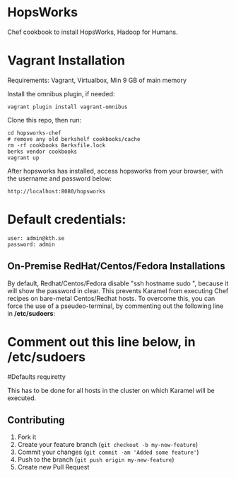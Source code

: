 HopsWorks
==================

Chef cookbook to install HopsWorks, Hadoop for Humans.


Vagrant Installation
==================

Requirements: Vagrant, Virtualbox, Min 9 GB of main memory

Install the omnibus plugin, if needed:
````
vagrant plugin install vagrant-omnibus
````


Clone this repo, then run:
````
cd hopsworks-chef
# remove any old berkshelf cookbooks/cache
rm -rf cookbooks Berksfile.lock
berks vendor cookbooks
vagrant up
````

After hopsworks has installed, access hopsworks from your browser, with the username and password below:
````
http://localhost:8080/hopsworks
````
# Default credentials:
````
user: admin@kth.se
password: admin
````


## On-Premise RedHat/Centos/Fedora Installations

By default, Redhat/Centos/Fedora disable "ssh hostname sudo <cmd>", because it will show the password in clear. 
This prevents Karamel from executing Chef recipes on bare-metal Centos/Redhat hosts. To overcome this, you can
force the use of a pseudeo-terminal, by commenting out the following line in **/etc/sudoers**:

# Comment out this line below, in /etc/sudoers
#Defaults    requiretty

This has to be done for all hosts in the cluster on which Karamel will be executed.


## Contributing

1. Fork it
2. Create your feature branch (`git checkout -b my-new-feature`)
3. Commit your changes (`git commit -am 'Added some feature'`)
4. Push to the branch (`git push origin my-new-feature`)
5. Create new Pull Request
